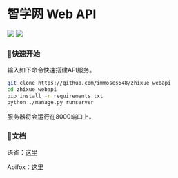 # 智学网 Web API

![](https://img.shields.io/badge/Python-%E6%9C%80%E4%BD%8E3.8-brightgreen)  ![](https://img.shields.io/badge/License-GPLv3-red)

### 📄快速开始

输入如下命令快速搭建API服务。

```bash
git clone https://github.com/immoses648/zhixue_webapi
cd zhixue_webapi
pip install -r requirements.txt
python ./manage.py runserver
```

服务器将会运行在8000端口上。



### 📖文档

语雀：[这里](https://www.yuque.com/immoses/ns0n2t/vobe8g)

Apifox：[这里](https://www.apifox.cn/apidoc/shared-87be9a7f-9724-4b03-97a6-94f5905cc8e4)


